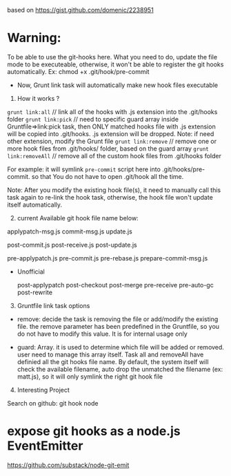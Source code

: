based on https://gist.github.com/domenic/2238951

# Warning:
To be able to use the git-hooks here. What you need to do, update the file mode to be executeable, otherwise, it won't be able to register the git hooks automatically. Ex:  chmod +x .git/hook/pre-commit

- Now, Grunt link task will automatically make new hook files executable


1. How it works ?

`grunt link:all`     // link all of the hooks with .js extension into the .git/hooks folder
`grunt link:pick`  // need to specific guard array inside Gruntfile=>link:pick task, then ONLY matched hooks file with .js extension 						will be copied into .git/hooks. .js extension will be dropped. Note: if need other extension, modify the Grunt file
`grunt link:remove`  // remove one or more hook files from .git/hooks/ folder, based on the guard array
`grunt link:removeAll`  // remove all of the custom hook files from .git/hooks folder

For example: it will symlink `pre-commit` script here into .git/hooks/pre-commit. so that You do not have to open .git/hook all the time.

Note: After you modify the existing hook file(s), it need to manually call this task again to re-link the hook task, otherwise, the hook file won't update itself automatically.


2. current Available git hook file name below:

applypatch-msg.js
commit-msg.js
update.js

post-commit.js
post-receive.js
post-update.js

pre-applypatch.js
pre-commit.js
pre-rebase.js
prepare-commit-msg.js

- Unofficial

    post-applypatch
    post-checkout
    post-merge
    pre-receive
    pre-auto-gc
    post-rewrite


3. Gruntfile link task options

- remove: decide the task is removing the file or add/modify the existing file. the remove parameter has been predefined in the Gruntfile, so you do not have to modify this value. It is for internal usage only

- guard: Array. it is used to determine which file will be added or removed. user need to manage this array itself. Task all and removeAll have definied all the git hooks file name. By default, the system itself will check the available filename, auto drop the unmatched the filename (ex: matt.js), so it will only symlink the right git hook file


4. Interesting Project

Search on github:  git hook node

# expose git hooks as a node.js EventEmitter
https://github.com/substack/node-git-emit
